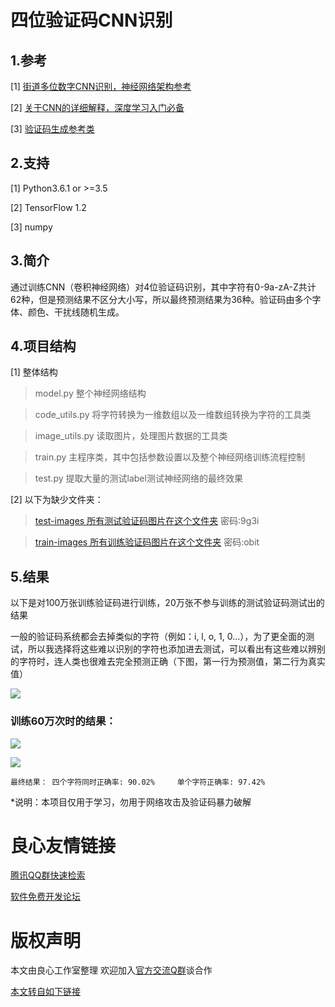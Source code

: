 # 四位验证码CNN识别

## 1.参考
[1] [街道多位数字CNN识别，神经网络架构参考](http://u.720life.cn/g/54145d0471d91890860f7f8463c0304639beef16ecdf45e04ce01c1b607f4d6ca31b2b1a02ea0b610d0dda4d24f49be4)

[2] [关于CNN的详细解释，深度学习入门必备](http://u.720life.cn/g/df11a8773b601ea6763063801f3d742ea7237d76f3eeaf677a818cdc9ce1337bcae8b745766f63a52ef4939286a36c503ca5069bc77a1a5ed33ac850fce470818af39dbf1f6aee58fc60f4a59c4548e1)


[3] [验证码生成参考类](http://u.720life.cn/g/5c954f4cd4204fb6c09a7e58aa70844da2b730da0ec5621a6553057e9cafa790c45b42c06d4669b4b970c5f8d7c93d5db0d87148098525ffdab8720e5d3542308873a125037281935bee775d7f1e3ba99187161ad83e100ba43cc4a560121f870626097a7352d38f7cb5f87a3e042dda290181edfd1d4469eb907d60670532b6)

## 2.支持
[1] Python3.6.1 or >=3.5

[2] TensorFlow 1.2

[3] numpy

## 3.简介
通过训练CNN（卷积神经网络）对4位验证码识别，其中字符有0-9a-zA-Z共计62种，但是预测结果不区分大小写，所以最终预测结果为36种。验证码由多个字体、颜色、干扰线随机生成。

## 4.项目结构
[1] 整体结构
>model.py 整个神经网络结构

>code_utils.py 将字符转换为一维数组以及一维数组转换为字符的工具类

>image_utils.py 读取图片，处理图片数据的工具类

>train.py 主程序类，其中包括参数设置以及整个神经网络训练流程控制

>test.py 提取大量的测试label测试神经网络的最终效果

[2] 以下为缺少文件夹：

>[test-images 所有测试验证码图片在这个文件夹](http://u.720life.cn/g/d47e402704915d3bea7686bcd5bdba93ae469007a8a176e8823dffd1514b2588 ) 密码:9g3i

>[train-images 所有训练验证码图片在这个文件夹](http://u.720life.cn/g/d47e402704915d3bea7686bcd5bdba93d16653034f5942420c9f0c0e8ffcf276) 密码:obit

## 5.结果

以下是对100万张训练验证码进行训练，20万张不参与训练的测试验证码测试出的结果

一般的验证码系统都会去掉类似的字符（例如：i, l, o, 1, 0...），为了更全面的测试，所以我选择将这些难以识别的字符也添加进去测试，可以看出有这些难以辨别的字符时，连人类也很难去完全预测正确（下图，第一行为预测值，第二行为真实值）

![](http://git.oschina.net/kdldbq/verification-decoder/raw/master/result/train_1w.jpg)

### 训练60万次时的结果：

![](http://git.oschina.net/kdldbq/verification-decoder/raw/master/result/60w_loss.png)

![](http://git.oschina.net/kdldbq/verification-decoder/raw/master/result/60w_output.png)

```
最终结果： 四个字符同时正确率: 90.02%		单个字符正确率: 97.42%
```

*说明：本项目仅用于学习，勿用于网络攻击及验证码暴力破解


 # 良心友情链接

[腾讯QQ群快速检索](http://u.720life.cn/s/8cf73f7c)

[软件免费开发论坛](http://u.720life.cn/s/bbb01dc0)

# 版权声明 

本文由良心工作室整理 欢迎加入[官方交流Q群](https://u.720life.cn/s/f2316816)谈合作

[本文转自如下链接](http://u.720life.cn/g/2e71d0f0a5c601172267ba20d3a43c6e346d671c6dbe3dd3c511c4e6e40e373b0547a08124ea07f029153fd59ad2c45f0c9402509ead43ca38a683a31283b3d517b01037180bd1898995a60b6cdbe3fa)